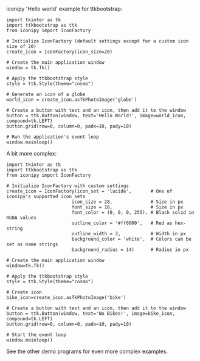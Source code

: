 iconipy 'Hello world' example for ttkbootstrap:

    import tkinter as tk
    import ttkbootstrap as ttk
    from iconipy import IconFactory

    # Initialize IconFactory (default settings except for a custom icon size of 20)
    create_icon = IconFactory(icon_size=20)

    # Create the main application window
    window = tk.Tk()

    # Apply the ttkbootstrap style
    style = ttk.Style(theme="cosmo")

    # Generate an icon of a globe
    world_icon = create_icon.asTkPhotoImage('globe')

    # Create a button with text and an icon, then add it to the window
    button = ttk.Button(window, text='Hello World!', image=world_icon, compound=tk.LEFT)
    button.grid(row=0, column=0, padx=10, pady=10)

    # Run the application's event loop
    window.mainloop()

A bit more complex:

    import tkinter as tk
    import ttkbootstrap as ttk
    from iconipy import IconFactory
    
    # Initialize IconFactory with custom settings
    create_icon = IconFactory(icon_set = 'lucide',       # One of iconipy's supported icon sets 
                            icon_size = 28,              # Size in px
                            font_size = 16,              # Size in px  
                            font_color = (0, 0, 0, 255), # Black solid in RGBA values
                            outline_color = '#ff0000',   # Red as hex-string
                            outline_width = 3,           # Width in px
                            background_color = 'white',  # Colors can be set as name strings
                            background_radius = 14)      # Radius in px
    
    # Create the main application window
    window=tk.Tk()
    
    # Apply the ttkbootstrap style
    style = ttk.Style(theme="cosmo")
    
    # Create icon
    bike_icon=create_icon.asTkPhotoImage('bike')
    
    # Create a button with text and an icon, then add it to the window
    button = ttk.Button(window, text='No Bikes!', image=bike_icon, compound=tk.LEFT)
    button.grid(row=0, column=0, padx=10, pady=10)
    
    # Start the event loop
    window.mainloop()

See the other demo programs for even more complex examples.
